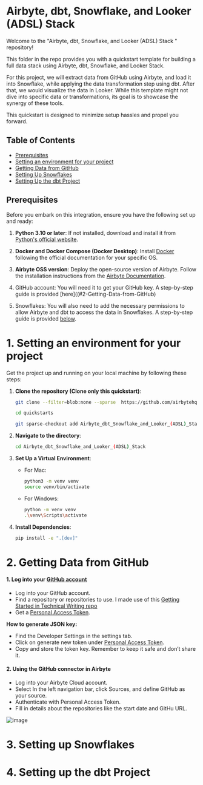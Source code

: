 # Airbyte, dbt, Snowflake, and Looker (ADSL) Stack 

Welcome to the "Airbyte, dbt, Snowflake, and Looker (ADSL) Stack " repository! 

This folder in the repo provides you with a quickstart template for building a full data stack using Airbyte, dbt, Snowflake, and Looker Stack.

For this project, we will extract data from GitHub using Airbyte, and load it into Snowflake, while applying the data transformation step using dbt. After that, we would visualize the data in Looker. While this template might not dive into specific data or transformations, its goal is to showcase the synergy of these tools.

This quickstart is designed to minimize setup hassles and propel you forward.

## Table of Contents

- [Prerequisites](#prerequisites)
- [Setting an environment for your project](#1-setting-an-environment-for-your-project)
- [Getting Data from GitHub](#2-getting-data-from-github)
- [Setting Up Snowflakes](#3-setting-up-snowflakes)
- [Setting Up the dbt Project](#4-setting-up-the-dbt-project)

## Prerequisites

Before you embark on this integration, ensure you have the following set up and ready:

1. **Python 3.10 or later**: If not installed, download and install it from [Python's official website](https://www.python.org/downloads/).

2. **Docker and Docker Compose (Docker Desktop)**: Install [Docker](https://docs.docker.com/get-docker/) following the official documentation for your specific OS.

3. **Airbyte OSS version**: Deploy the open-source version of Airbyte. Follow the installation instructions from the [Airbyte Documentation](https://docs.airbyte.com/quickstart/deploy-airbyte/).

4. GitHub account: You will need it to get your GitHub key. A step-by-step guide is provided [here]((#2-Getting-Data-from-GitHub)

5. Snowflakes: You will also need to add the necessary permissions to allow Airbyte and dbt to access the data in Snowflakes. A step-by-step guide is provided [below](#3-setting-up-snowflakes).

# 1. Setting an environment for your project

Get the project up and running on your local machine by following these steps:

1. **Clone the repository (Clone only this quickstart)**:  
   ```bash
   git clone --filter=blob:none --sparse  https://github.com/airbytehq/quickstarts.git
   ```

   ```bash
   cd quickstarts
   ```

   ```bash
   git sparse-checkout add Airbyte_dbt_Snowflake_and_Looker_(ADSL)_Stack
   ```


2. **Navigate to the directory**:  
   ```bash
   cd Airbyte_dbt_Snowflake_and_Looker_(ADSL)_Stack
   ```

3. **Set Up a Virtual Environment**:  
   - For Mac:
     ```bash
     python3 -m venv venv
     source venv/bin/activate
     ```
   - For Windows:
     ```bash
     python -m venv venv
     .\venv\Scripts\activate
     ```

4. **Install Dependencies**:  
   ```bash
   pip install -e ".[dev]"
   ```

# 2. Getting Data from GitHub

#### 1. **Log into your [GitHub account](https://github.com/)**
   - Log into your GitHub account.
   - Find a repository or repositories to use. I made use of this [Getting Started in Technical Writing repo](https://github.com/Bennykillua/Getting-started-in-Technical-Writing/blob/main/README.md)
   - Get a [Personal Access Token](https://github.com/settings/tokens).

 **How to generate JSON key:**
   - Find the Developer Settings in the settings tab.
   - Click on generate new token under [Personal Access Token](https://github.com/settings/tokens).
   - Copy and store the token key. Remember to keep it safe and don’t share it.

#### 2. **Using the GitHub connector in Airbyte**
   - Log into your Airbyte Cloud account.
   - Select In the left navigation bar, click Sources, and define GitHub as your source.
   - Authenticate with Personal Access Token.
   - Fill in details about the repositories like the start date and GitHu URL.

![image](https://github.com/Bennykillua/airbyte-quickstart/assets/67695793/d54026e2-cbac-4f65-a987-a2610ae95348)




# 3. Setting up Snowflakes

# 4. Setting up the dbt Project
